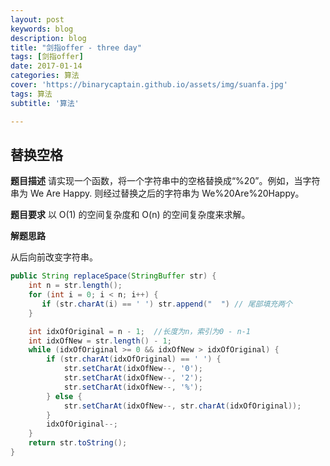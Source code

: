 ```yaml
---
layout: post
keywords: blog
description: blog
title: "剑指offer - three day"
tags: [剑指offer]
date: 2017-01-14
categories: 算法
cover: 'https://binarycaptain.github.io/assets/img/suanfa.jpg'
tags: 算法
subtitle: '算法'

---
```



## 替换空格

**题目描述**
请实现一个函数，将一个字符串中的空格替换成“%20”。例如，当字符串为 We Are Happy. 则经过替换之后的字符串为 We%20Are%20Happy。

**题目要求**
以 O(1) 的空间复杂度和 O(n) 的空间复杂度来求解。

**解题思路**

从后向前改变字符串。


```java
public String replaceSpace(StringBuffer str) {
    int n = str.length();
    for (int i = 0; i < n; i++) {
       if (str.charAt(i) == ' ') str.append("  ") // 尾部填充两个
    }

    int idxOfOriginal = n - 1;  //长度为n，索引为0 - n-1
    int idxOfNew = str.length() - 1;
    while (idxOfOriginal >= 0 && idxOfNew > idxOfOriginal) {
        if (str.charAt(idxOfOriginal) == ' ') {
            str.setCharAt(idxOfNew--, '0');
            str.setCharAt(idxOfNew--, '2');
            str.setCharAt(idxOfNew--, '%');
        } else {
            str.setCharAt(idxOfNew--, str.charAt(idxOfOriginal));
        }
        idxOfOriginal--;
    }
    return str.toString();
}
```
